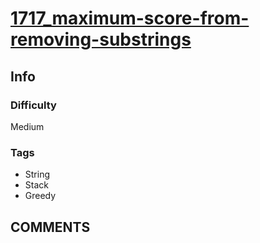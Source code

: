 # [1717_maximum-score-from-removing-substrings](https://leetcode.com/problems/maximum-score-from-removing-substrings)

## Info

### Difficulty

Medium

### Tags

- String
- Stack
- Greedy

## __COMMENTS__

> 
